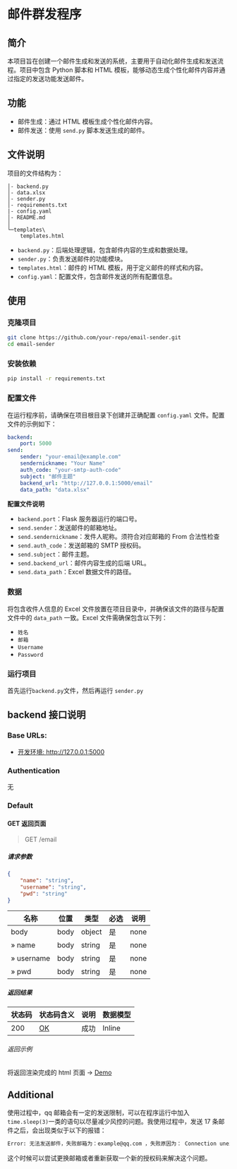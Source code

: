 # 邮件群发程序

## 简介

本项目旨在创建一个邮件生成和发送的系统，主要用于自动化邮件生成和发送流程。项目中包含 Python 脚本和 HTML 模板，能够动态生成个性化邮件内容并通过指定的发送功能发送邮件。

## 功能

-   邮件生成：通过 HTML 模板生成个性化邮件内容。
-   邮件发送：使用 `send.py` 脚本发送生成的邮件。

## 文件说明

项目的文件结构为：

```tree
│- backend.py
│- data.xlsx
│- sender.py
│- requirements.txt
|- config.yaml
│- README.md
│
└─templates\
    templates.html
```

-   `backend.py`：后端处理逻辑，包含邮件内容的生成和数据处理。
-   `sender.py`：负责发送邮件的功能模块。
-   `templates.html`：邮件的 HTML 模板，用于定义邮件的样式和内容。
-   `config.yaml`：配置文件，包含邮件发送的所有配置信息。

## 使用

### 克隆项目

```bash
git clone https://github.com/your-repo/email-sender.git
cd email-sender
```

### 安装依赖

```bash
pip install -r requirements.txt
```

### 配置文件

在运行程序前，请确保在项目根目录下创建并正确配置 `config.yaml` 文件。配置文件的示例如下：

```yaml
backend:
    port: 5000
send:
    sender: "your-email@example.com"
    sendernickname: "Your Name"
    auth_code: "your-smtp-auth-code"
    subject: "邮件主题"
    backend_url: "http://127.0.0.1:5000/email"
    data_path: "data.xlsx"
```

**配置文件说明**

-   `backend.port`：Flask 服务器运行的端口号。
-   `send.sender`：发送邮件的邮箱地址。
-   `send.sendernickname`：发件人昵称。须符合对应邮箱的 From 合法性检查
-   `send.auth_code`：发送邮箱的 SMTP 授权码。
-   `send.subject`：邮件主题。
-   `send.backend_url`：邮件内容生成的后端 URL。
-   `send.data_path`：Excel 数据文件的路径。

### 数据

将包含收件人信息的 Excel 文件放置在项目目录中，并确保该文件的路径与配置文件中的 `data_path` 一致。Excel 文件需确保包含以下列：

-   `姓名`
-   `邮箱`
-   `Username`
-   `Password`

### 运行项目

首先运行`backend.py`文件，然后再运行 `sender.py`

## backend 接口说明

### Base URLs:

-   <a href="http://127.0.0.1:5000">开发环境: http://127.0.0.1:5000</a>

### Authentication

无

### Default

#### GET 返回页面

> GET /email

##### 请求参数

```json
{
    "name": "string",
    "username": "string",
    "pwd": "string"
}
```

| 名称       | 位置 | 类型   | 必选 | 说明 |
| ---------- | ---- | ------ | ---- | ---- |
| body       | body | object | 是   | none |
| » name     | body | string | 是   | none |
| » username | body | string | 是   | none |
| » pwd      | body | string | 是   | none |

##### 返回结果

| 状态码 | 状态码含义                                              | 说明 | 数据模型 |
| ------ | ------------------------------------------------------- | ---- | -------- |
| 200    | [OK](https://tools.ietf.org/html/rfc7231#section-6.3.1) | 成功 | Inline   |

###### 返回示例

将返回渲染完成的 html 页面 -> [Demo](https://htmlpreview.github.io/?https://github.com/ZeroHzzzz/Email-Autosender/blob/main/demo.html)

## Additional

使用过程中，qq 邮箱会有一定的发送限制，可以在程序运行中加入`time.sleep(3)`一类的语句以尽量减少风控的问题。我使用过程中，发送 17 条邮件之后，会出现类似于以下的报错：

```bash
Error: 无法发送邮件，失败邮箱为：example@qq.com ，失败原因为： Connection unexpectedly closed
```

这个时候可以尝试更换邮箱或者重新获取一个新的授权码来解决这个问题。
